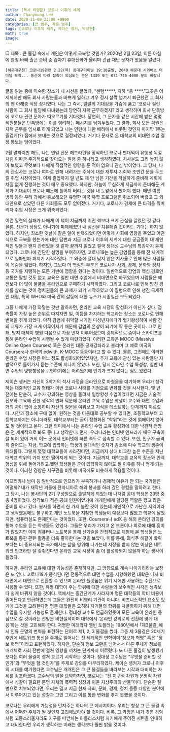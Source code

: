 ```yaml
---
title: (독서 비평문) 코로나 이후의 세계
author: Chanyoung Lee
date: 2020-11-09 23:00 +0800
categories: [큰 범주, 작은 범주]
tags: [코로나 이후의 세계, 제이슨 솅커, 박성현]
math: true
image: 
---
```


□ 제목 : 큰 물결 속에서 개인은 어떻게 극복할 것인가?
2020년 2월 23일, 이른 아침에 한창 바삐 출근 준비 중 갑자기 휴대전화가 울리며 긴급 재난 문자가 왔음을 알렸다.

```
[해운대구청] 코로나19관련 2.22(목) 동대구터미널 19:10출발, 2040 해운대 시외버스 터미널 도착... 동선에 따라 접촉이 의심되는 분은 1339 또는 051-746-4000 문의 바랍니다.
```
글을 읽는 중에 익숙한 장소가 내 시선을 끌었다, “센텀*****, 지하 *층 ****.”그곳은 어제까지만 해도 회사 사람분들과 바쁘게 일하고 겨우 정시 살짝 넘겨서 퇴근했던 그 회사의 맨 아래층 식당 상가였다. 나는 그 즉시, 일말의 기대감을 가슴에 품고 ‘코로나 걸린 사람이 그 회사 빌딩에 다녀왔는데 당연히 자택 근무하겠지?’라고 생각하며 회사 단톡방에 코로나 관련 문자가 떠오르기를 기다렸다. 당연히, 그 문자를 같은 시간에 받은 몇몇 직원분들은 단톡방에는 이를 염려하는 메시지를 남겨두었다. 그 결과, 회사 모든 직원은 자택 근무를 임시로 하게 되었고 나는 인턴에 대한 배려에서 비롯된 것인지 마지막 1주는 즐겁게(?) 집에서 보내는 것으로 결정되었다. 거기다 문자로 온 대학교의 비대면 수업 결정 통보는 덤이었다.

2월 말까지만 해도, 나는 연일 신문 헤드라인을 장식하던 코로나 팬대믹이 유행성 독감처럼 이따금 주기적으로 찾아오는 질병 중 하나라고 생각하였다. 치사율도 그리 높지 않아 보였고 무엇보다 나에게 직접적인 영향을 준 적이 없으니 관심 밖이었다. 그 당시, 나의 관심사는 코로나 여파로 인해 내려가는 주식에 대한 재투자 기회와 조만간 문을 두드릴 취업 시장이었다. 이제 졸업까지 일 년도 채 안 남은 기간을 착실하게 준비해 계획에 차질 없게 진행하는 것이 매우 중요했다. 하지만, 하늘이 무심하게 지금까지 준비해둔 계획과 기대감이 코로나 때문에 틀어져 버리는 것을 내 눈앞에서 봤어야 했다. 매년 여름 방학 동안 우리 과에서 홍보해오던 유명한 미국 유학 프로그램은 취소되어 버렸고 그 외 대안으로 삼았던 다른 기회들도 모두 없어졌다. 거기다, 코로나가 경제에 큰 타격을 줘버리자 취업 시장은 크게 위축되었다.

이런 일련의 실패가 나에게 이 책이 지금까지 어떤 책보다 크게 관심을 끌었던 것 같다. 물론, 전문가 상담도 아니기에 피폐해졌던 내 심신을 치유해줄 것이라는 기대는 하지 않았다. 하지만, 최소한 옛날에 같은 일이 반복되었다면 어떻게 사회에 영향을 주었고 어떤 식으로 극복을 했는가에 대한 답변과 지금 코로나 이후의 세계에 대한 궁금증이 내 개인적인 일들과 왠지 관련있을 것 같아 끝까지 읽었고 결국 정대성 교수님의 특강까지 듣게 되었다.
코로나에 간단한 설명을 부여하자면, 코로나19는 높은 감염률을 통해 전 세계적으로 일파만파 퍼지기 시작하였다. 그 와중에 절대 낮지 않은 치사율로 인해 많은 사람들이 목숨을 잃었다. 하지만, 그보다 더 핵심인 부분은 코로나가 사회, 경제, 문화와 정치 등 국가를 지탱하는 모든 기반에 영향을 줬다는 것이다. 일반적으로 감염의 핵심 경로인 교통은 말할 것도 없고 교육은 일반 대면 수업에서 비대면으로 바뀌었으며 사람들은 예전보다 더 많이 물품을 온라인으로 구매하기 시작하였다. 그리고 코로나로 인해 망친 경제를 살리는 것이 정치권들의 큰 과제가 되기 시작하였고 이 질병으로 인해 생긴 국제적인 대립, 특히 WHO와 미국 간의 갈등에 대한 뉴스가 시종일관 보도되었다.

그중 나에게 가장 와닿는 것만 말하자면, 온라인 교육 시장의 활성화가 아닌가 싶다. 접촉률이 가장 높은 순위로 따지자면 일, 이등을 차지하는 학교라는 장소는 코로나로 인해 변혁을 겪게 되었다. 아직 감염에 취약할 시기인 미성년자에다가 혈기왕성하여 사람 간의 교류가 가장 크게 이루어지기 때문에 감염의 온상이 되기에 딱 좋은 곳이다. 그로 인해, 방지 대책이 병원 다음으로 가장 먼저 이루어졌으며 강제적으로 줌이나 스카이프를 통해 온라인 수업이 시행될 수 있게 마련되었다. 이러한 교육은 MOOC (Massive Online Open Courses) 혹은 온라인 대중 공개강좌라고 불리며 그 예로 미국의 Coursera나 한국의 edwith, K-MOOC 등등이라고 할 수 있다. 물론, 그전에도 이러한 온라인 수업 시장은 어느 정도 활성화되어있었지만, 추가 교육에 관심 있는 사람들만 자발적으로 들어가서 듣는 수준에 지나지 않았다. 또한, 당시 온라인 수업 특성상, 일반 대면 수업의 양방향성을 구현하기에는 어려웠기에 인기가 크지 않다는 점도 있었다.

제이슨 솅커는 자신이 3학기의 석사 과정을 온라인으로 마쳤음을 얘기하며 우리가 생각하는 대중적인 교육 형태가 이번 코로나 사태를 기점으로 변화할 것을 시사한다. 몇 년 전에는 단순히, 교수가 강의하는 영상을 올려서 일방향성 수업이었다면 지금은 기술적 진보와 교육에 관한 생각의 변화 덕분에 온라인 교육 수업은 학생이 교수와 대면 수업과 거의 차이 없이 소통하며 자신의 질문을 여쭤보고 지식을 테스트하는 단계까지 이르렀다. 시간과 장소에 구애 없이, 원하는 것을 마음대로 공부할 수 있다면, 초등학교부터 고등학교까지는 아니더라도, 대학교부터는 굳이 정형화된 “학위”라는 것에 얽매이지 않아도 될 것이라고 본다.
그런 의미에서 나는 온라인 수업 교육 활성화에 대한 낙관적 전망은 전 세계적으로 봐도 좋다고 생각한다. 먼저, 우리나라는 인터넷 인프라가 매우 구축이 잘 되어 있어 거의 어느 곳에서 인터넷에 빠른 속도로 접속할 수 있다. 또한, 인구가 급격히 줄어드는 지금, 학교에 입학하는 학생의 절대적인 숫자가 감소해 다수 학교의 생존이 위태롭다. 그렇게 몇몇 대학교들이 사라진다면, 지금까지 상대 비교한 높은 수준을 지닌 대학교 학위의 가치 또한 떨어지게 되는 것이다. 지금까지, 대학교를 교육의 장소와 인맥 형성을 위해 들어가려고 했던 학생들은 굳이 입학하지 않아도 될 이유를 하나 얻게 되는 것이다. 이러한 경향은 서구권을 비롯해 미국에도 비슷하게 적용될 것이다.

아프리카나 남미 등 일반적으로 인프라가 부족하거나 경제적 여유가 안 되는 국가들은 어떨까? 내가 재작년 겨울에 탄자니아로 해외 봉사를 하러 갔던 경험을 말하려고 한다. 그 당시, 나는 봉사단의 2기 구성원으로 출발하게 되었는데 나처럼 공대 학생은 23명 중 총 4명이었다. 생각보다 적은 공대 인원이었기에 개개인에게 할당된 역할은 컸고 많은 준비를 하고 갔다. 봉사를 하면서 한 가지 놀란 것이 있는데 개인적으로 가난한 지역이라고 생각했음에도 불구하고 개인 노트북을 지참한 학생들이 예상보다 많았고 학교에 낡았지만, 컴퓨터실도 존재한다는 것이었다. 또한, Coursera나 edX 등 해외 온라인 강의를 통해 수업을 듣는 학생들도 있었다. 그들은 우리가 가지고 온 드론이나 회로에 대해 흥미가 많았지만 이미 컴퓨터나 노트북을 통해 신기술을 간접적으로 체험해 본 학생들은 노트북을 통한 관련 활동을 더욱 좋아한다는 것을 보았다. 이를 통해, 의식주 해결이 학위보다는 더 중요시되는 국가에서는 삶을 영위해 나가는데 지장을 받지 않는 이상은 네트워크 인프라만 잘 갖춰진다면 온라인 교육 시장이 좀 더 활성화되지 않을까 하는 생각이 들었다.

하지만, 온라인 교육에 대한 가능성은 존재하지만, 그 방향으로 계속 나아가리라는 보장은 또 없다. 코로나19가 종식된다면 전통적으로 대면 수업을 지향해왔던 대학은 다시 비대면에서 대면으로 전환할 수 있으며 온라인 플랫폼은 위기 시에만 사용하는 수단으로 사용할 수 있다. 또한, 유명 대학이 주는 학위에 대한 사람들의 보수적인 시각은 생각보다 쉽게 바뀌지 않을 것이다. 책에서는 중간단계가 사라지며 명문 대학들의 학비 비용이 줄어든다고 언급하였는데 그들은 완전히 비영리 기관이 아니다. 비즈니스적인 요소도 있기에 그것을 고려한다면 명문 대학들은 오히려 자기들의 학위를 차별화하기 위해 대면 수업을 유지할 가능성도 존재한다. 정대성 교수도 언급하였듯이 모든 교육이 온라인 중심으로 갈 것이라는 전망은 비현실적이며 대학에서 ‘온라인 강의로의 전환에 맞게 대응’하는 것을 고민해야 한다.
저명한 미래학자 엘빈 토플러는 1980년에서 ｢제3물결｣에서 인류 문명의 변혁을 표현하는 단어로 제1, 2, 3 물결을 썼다. 그중 제 3물결은 20세기 후반에 네트워크 통신을 주체로 일어나는 전 세계적인 변혁이며“정보화 혁명” 혹은 “정보 혁명”이라고 표현하였다. 하지만, 단순히 정보 교환을 넘어서서 다른 주체가 정보를 매개체로 사회 전반에 걸쳐 영향을 끼치는 단계까지 이르렀다. 또 다른 물결이 발생했기보다는 여러 물결이 겹쳐 흐르기 시작하는 것이다. 정대성 교수님은 “무엇을 준비할 것인가”와 “무엇을 할 것인가”를 주제로 강의를 마무리하였다. 제이슨 솅커가 코로나 이후의 시대를 얘기했다면 교수님은 개개인은 그 큰 물결들을 바라보는 시각과 대비하는 자세를 강조하셨다. 교수님의 말을 요약하자면, 코로나는 “전 지구적 차원과 문명적 차원에서 성찰이 필요한 문명 자체의 폭력적 성장과 이윤 지상주의의 산물”이다. 단순한 질병으로 치부되었다면, 우리는 결코 지금 현재 사회, 문화, 경제, 정치 등등 다양한 분야에서 이루어지고 있는 성찰과 고민 그리고 이를 통한 변화를 겪지 못했을 것이다.

코로나는 우리에게 가능성을 던져주는 하나의 큰 메시지이다. 우리는 항상 그 큰 물결 속에서 어떠한 주체가 될 것인지 고민해보아야 할 것이다. 비록, 그 과정은 내가 겪은 경험처럼 고통스러울지라도 지구를 떠받치는 아틀라스처럼 자기에게 주어진 시련을 인내하고 대비한다면 우리가 생각하는 미래는 생각보다 훨씬 밝을 것이다.